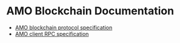 # AMO Blockchain Documentation

* [AMO blockchain protocol specification](protocol.md)
* [AMO client RPC specification](rpc.md)
